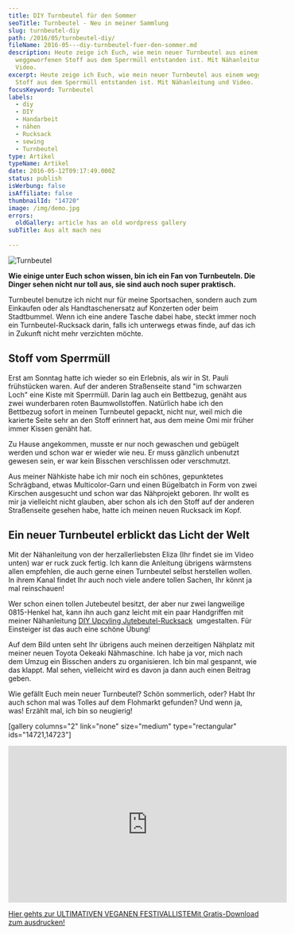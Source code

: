 ```yaml
---
title: DIY Turnbeutel für den Sommer
seoTitle: Turnbeutel - Neu in meiner Sammlung
slug: turnbeutel-diy
path: /2016/05/turnbeutel-diy/
fileName: 2016-05---diy-turnbeutel-fuer-den-sommer.md
description: Heute zeige ich Euch, wie mein neuer Turnbeutel aus einem
  weggeworfenen Stoff aus dem Sperrmüll entstanden ist. Mit Nähanleitung und
  Video.
excerpt: Heute zeige ich Euch, wie mein neuer Turnbeutel aus einem weggeworfenen
  Stoff aus dem Sperrmüll entstanden ist. Mit Nähanleitung und Video.
focusKeyword: Turnbeutel
labels:
  - diy
  - DIY
  - Handarbeit
  - nähen
  - Rucksack
  - sewing
  - Turnbeutel
type: Artikel
typeName: Artikel
date: 2016-05-12T09:17:49.000Z
status: publish
isWerbung: false
isAffiliate: false
thumbnailId: "14720"
image: /img/demo.jpg
errors:
  oldGallery: article has an old wordpress gallery
subTitle: Aus alt mach neu
  
---
```


![Turnbeutel](http://cardamonchai.com/wp-content/uploads/2016/05/26332007734_abb994932c_z-640x640.jpg "Mein neuer Turnbeutel")

**Wie einige unter Euch schon wissen, bin ich ein Fan von Turnbeuteln. Die
Dinger sehen nicht nur toll aus, sie sind auch noch super praktisch.**

Turnbeutel benutze ich nicht nur für meine Sportsachen, sondern auch zum
Einkaufen oder als Handtaschenersatz auf Konzerten oder beim Stadtbummel. Wenn
ich eine andere Tasche dabei habe, steckt immer noch ein
Turnbeutel-Rucksack darin, falls ich unterwegs etwas finde, auf das ich in
Zukunft nicht mehr verzichten möchte.

## Stoff vom Sperrmüll

Erst am Sonntag hatte ich wieder so ein Erlebnis, als wir in St. Pauli
frühstücken waren. Auf der anderen Straßenseite stand "im schwarzen Loch" eine
Kiste mit Sperrmüll. Darin lag auch ein Bettbezug, genäht aus zwei wunderbaren
roten Baumwollstoffen. Natürlich habe ich den Bettbezug sofort in meinen
Turnbeutel gepackt, nicht nur, weil mich die karierte Seite sehr an den Stoff
erinnert hat, aus dem meine Omi mir früher immer Kissen genäht hat.

Zu Hause angekommen, musste er nur noch gewaschen und gebügelt werden und schon
war er wieder wie neu. Er muss gänzlich unbenutzt gewesen sein, er war kein
Bisschen verschlissen oder verschmutzt.

Aus meiner Nähkiste habe ich mir noch ein schönes, gepunktetes Schrägband, etwas
Multicolor-Garn und einen Bügelbatch in Form von zwei Kirschen ausgesucht und
schon war das Nähprojekt geboren. Ihr wollt es mir ja vielleicht nicht glauben,
aber schon als ich den Stoff auf der anderen Straßenseite gesehen habe, hatte
ich meinen neuen Rucksack im Kopf.

## Ein neuer Turnbeutel erblickt das Licht der Welt

Mit der Nähanleitung von der herzallerliebsten Eliza (Ihr findet sie im Video
unten) war er ruck zuck fertig. Ich kann die Anleitung übrigens wärmstens allen
empfehlen, die auch gerne einen Turnbeutel selbst herstellen wollen. In ihrem
Kanal findet Ihr auch noch viele andere tollen Sachen, Ihr könnt ja mal
reinschauen!

Wer schon einen tollen Jutebeutel besitzt, der aber nur zwei langweilige
0815-Henkel hat, kann ihn auch ganz leicht mit ein paar Handgriffen mit meiner
Nähanleitung
[DIY Upcyling Jutebeutel-Rucksack](/2015/09/diy-upcycling-turnbeutel/)
 umgestalten. Für Einsteiger ist das auch eine schöne Übung!

Auf dem Bild unten seht Ihr übrigens auch meinen derzeitigen Nähplatz mit meiner
neuen Toyota Oekeaki Nähmaschine. Ich habe ja vor, mich nach dem Umzug ein
Bisschen anders zu organisieren. Ich bin mal gespannt, wie das klappt. Mal
sehen, vielleicht wird es davon ja dann auch einen Beitrag geben.

Wie gefällt Euch mein neuer Turnbeutel? Schön sommerlich, oder? Habt Ihr auch
schon mal was Tolles auf dem Flohmarkt gefunden? Und wenn ja, was! Erzählt mal,
ich bin so neugierig!

[gallery columns="2" link="none" size="medium" type="rectangular"
ids="14721,14723"]

<iframe src="https://www.youtube.com/embed/fvIMFC3esDM" width="560" height="315" frameborder="0" allowfullscreen="allowfullscreen"></iframe>

[Hier gehts zur ULTIMATIVEN VEGANEN FESTIVALLISTEMit Gratis-Download zum ausdrucken!](/2015/03/die-ultimative-vegane-festivalliste)

  